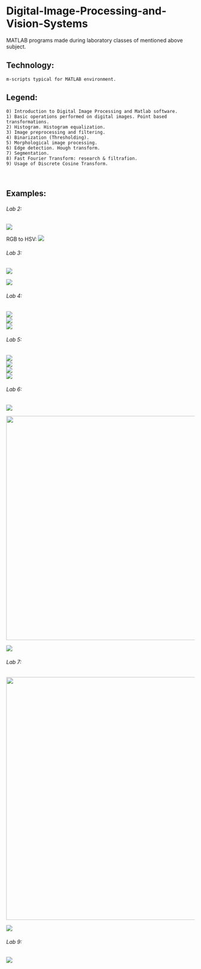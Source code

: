 # Digital-Image-Processing-and-Vision-Systems
MATLAB programs made during laboratory classes of mentioned above subject.

## Technology:
```
m-scripts typical for MATLAB environment.
```

## Legend:
```
0) Introduction to Digital Image Processing and Matlab software.
1) Basic operations performed on digital images. Point based transformations.
2) Histogram. Histogram equalization.
3) Image preprocessing and filtering.
4) Binarization (Thresholding).
5) Morphological image processing.
6) Edge detection. Hough transform.
7) Segmentation.
8) Fast Fourier Transform: research & filtrafion.
9) Usage of Discrete Cosine Transform.
```
<br>

## Examples:

###### Lab 2:
![](https://github.com/KrzysiekJa/Digital-Image-Processing-and-Vision-Systems/blob/main/images/hgram.png)
 
RGB to HSV:
![](https://github.com/KrzysiekJa/Digital-Image-Processing-and-Vision-Systems/blob/main/images/rgb_to_hsv.png)
###### Lab 3:
![](https://github.com/KrzysiekJa/Digital-Image-Processing-and-Vision-Systems/blob/main/images/gaussian_kernel.png)
 
![](https://github.com/KrzysiekJa/Digital-Image-Processing-and-Vision-Systems/blob/main/images/moon_laplacian.png)
###### Lab 4:
![](https://github.com/KrzysiekJa/Digital-Image-Processing-and-Vision-Systems/blob/main/images/coins_binarization.png)
<br>
![](https://github.com/KrzysiekJa/Digital-Image-Processing-and-Vision-Systems/blob/main/images/text_binarization.png)
<br>
![](https://github.com/KrzysiekJa/Digital-Image-Processing-and-Vision-Systems/blob/main/images/entropy_binarization.png)
###### Lab 5:
![](https://github.com/KrzysiekJa/Digital-Image-Processing-and-Vision-Systems/blob/main/images/morfological.png)
<br>
![](https://github.com/KrzysiekJa/Digital-Image-Processing-and-Vision-Systems/blob/main/images/thinning.png)
<br>
![](https://github.com/KrzysiekJa/Digital-Image-Processing-and-Vision-Systems/blob/main/images/cars_morf.png)
<br>
![](https://github.com/KrzysiekJa/Digital-Image-Processing-and-Vision-Systems/blob/main/images/reconstruction.png)
###### Lab 6:
![](https://github.com/KrzysiekJa/Digital-Image-Processing-and-Vision-Systems/blob/main/images/canny.png)
 
<p align="center"><img src="https://github.com/KrzysiekJa/Digital-Image-Processing-and-Vision-Systems/blob/main/images/LoG.png" width="650" height="600" /></p>

![](https://github.com/KrzysiekJa/Digital-Image-Processing-and-Vision-Systems/blob/main/images/hough.png)
###### Lab 7:
<p align="center"><img src="https://github.com/KrzysiekJa/Digital-Image-Processing-and-Vision-Systems/blob/main/7_segmentation/knee.png" width="550" height="650" /></p>
 
![](https://github.com/KrzysiekJa/Digital-Image-Processing-and-Vision-Systems/blob/main/images/segmentation.png)
###### Lab 9:
![](https://github.com/KrzysiekJa/Digital-Image-Processing-and-Vision-Systems/blob/main/images/lilia_dct.jpg)
